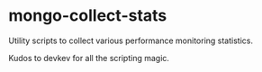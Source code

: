 # mongo-collect-stats
Utility scripts to collect various performance monitoring statistics.

Kudos to devkev for all the scripting magic.
